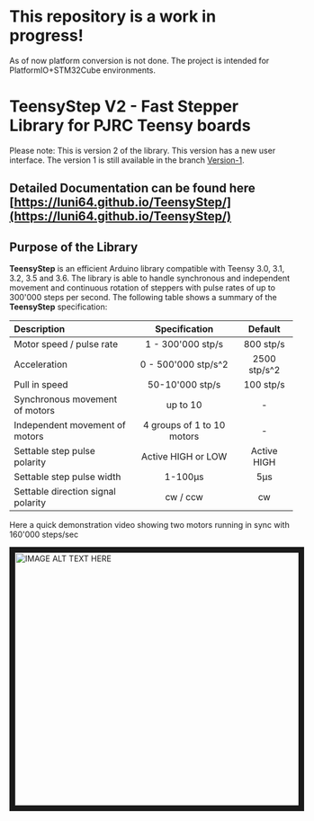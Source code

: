 # This repository is a work in progress!
As of now platform conversion is not done.
The project is intended for PlatformIO+STM32Cube environments.

# TeensyStep V2 - Fast Stepper Library for PJRC Teensy boards

Please note: This is version 2 of the library. This version has a new user interface. The version 1 is still available in the branch [Version-1](https://github.com/luni64/TeensyStep/tree/Version-1).


## Detailed Documentation can be found here [https://luni64.github.io/TeensyStep/](https://luni64.github.io/TeensyStep/)


## Purpose of the Library
**TeensyStep** is an efficient Arduino library compatible with Teensy 3.0, 3.1, 3.2, 3.5 and 3.6. The library is able to handle synchronous and independent movement and continuous rotation of steppers with pulse rates of up to 300'000 steps per second. The following table shows a summary of the **TeensyStep** specification:

| Description                                | Specification             | Default          |
|:-------------------------------------------|:-------------------------:|:----------------:|
| Motor speed / pulse rate                   |1 - 300'000 stp/s          |   800 stp/s      |
| Acceleration                               | 0 - 500'000 stp/s^2       |   2500 stp/s^2   |
| Pull in speed                              | 50-10'000 stp/s           | 100 stp/s |
| Synchronous movement of motors             | up to 10                  | -                |
| Independent movement of motors             | 4 groups of 1 to 10 motors| -                |
| Settable step pulse polarity               | Active HIGH or LOW        | Active HIGH      |
| Settable step pulse width                  | 1-100µs                   | 5µs              |
| Settable direction signal polarity         | cw / ccw                  | cw               |

Here a quick demonstration video showing two motors running in sync with 160'000 steps/sec

<a href="http://www.youtube.com/watch?feature=player_embedded&v=Fzt75I_Zi14
" target="_blank"><img src="http://img.youtube.com/vi/Fzt75I_Zi14/0.jpg" 
alt="IMAGE ALT TEXT HERE" width="600" height="450" border="10" /></a>

